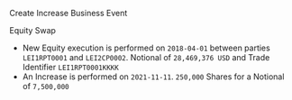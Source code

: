 Create Increase Business Event

Equity Swap

- New Equity execution is performed on `2018-04-01` between parties `LEI1RPT0001` and `LEI2CP0002`. Notional of `28,469,376 USD` and Trade Identifier `LEI1RPT0001KKKK`
- An Increase is performed on `2021-11-11`.  `250,000` Shares for a Notional of `7,500,000`